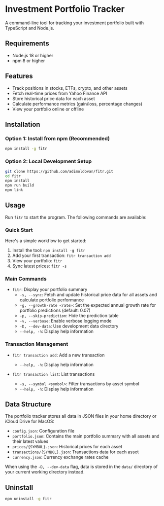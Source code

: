 # Investment Portfolio Tracker

A command-line tool for tracking your investment portfolio built with TypeScript and Node.js.

## Requirements

- Node.js 18 or higher
- npm 8 or higher

## Features

- Track positions in stocks, ETFs, crypto, and other assets
- Fetch real-time prices from Yahoo Finance API
- Store historical price data for each asset
- Calculate performance metrics (gain/loss, percentage changes)
- View your portfolio online or offline

## Installation

### Option 1: Install from npm (Recommended)

```bash
npm install -g fitr
```

### Option 2: Local Development Setup

```bash
git clone https://github.com/adimoldovan/fitr.git
cd fitr
npm install
npm run build
npm link
```

## Usage

Run `fitr` to start the program. The following commands are available:

### Quick Start

Here's a simple workflow to get started:

1. Install the tool: `npm install -g fitr`
2. Add your first transaction: `fitr transaction add`
3. View your portfolio: `fitr`
4. Sync latest prices: `fitr -s`

### Main Commands

- `fitr`: Display your portfolio summary
  - `-s, --sync`: Fetch and update historical price data for all assets and calculate portfolio performance
  - `-g, --growth-rate <rate>`: Set the expected annual growth rate for portfolio predictions (default: 0.07)
  - `-p, --skip-prediction`: Hide the prediction table
  - `-v, --verbose`: Enable verbose logging mode
  - `-D, --dev-data`: Use development data directory
  - `--help, -h`: Display help information

### Transaction Management

- `fitr transaction add`: Add a new transaction
  - `--help, -h`: Display help information

- `fitr transaction list`: List transactions
  - `-s, --symbol <symbol>`: Filter transactions by asset symbol
  - `--help, -h`: Display help information

## Data Structure

The portfolio tracker stores all data in JSON files in your home directory or iCloud Drive for MacOS:

- `config.json`: Configuration file
- `portfolio.json`: Contains the main portfolio summary with all assets and their latest values
- `prices/{SYMBOL}.json`: Historical prices for each asset
- `transactions/{SYMBOL}.json`: Transactions data for each asset
- `currency.json`: Currency exchange rates cache

When using the `-D, --dev-data` flag, data is stored in the `data/` directory of your current working directory instead.

## Uninstall

```bash
npm uninstall -g fitr
```